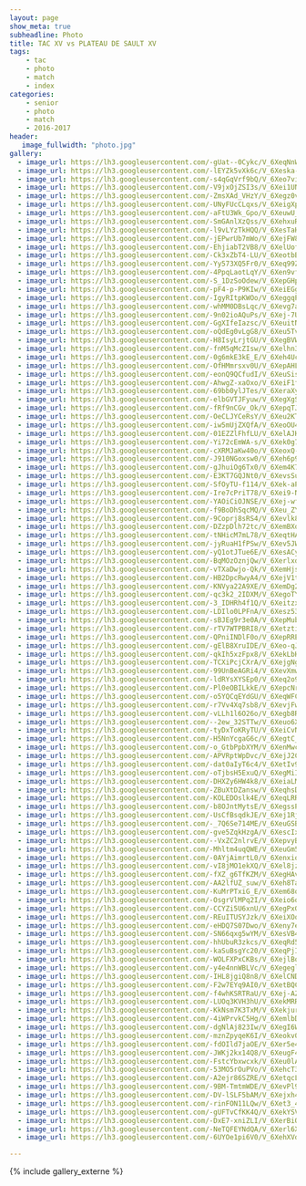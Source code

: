 ```yaml
---
layout: page
show_meta: true
subheadline: Photo 
title: TAC XV vs PLATEAU DE SAULT XV
tags:
    - tac 
    - photo
    - match
    - index
categories:
    - senior
    - photo
    - match
    - 2016-2017
header:
   image_fullwidth: "photo.jpg"
gallery:
  - image_url: https://lh3.googleusercontent.com/-gUat--0Cykc/V_6XeqNnW4I/AAAAAAAATxM/BwOlQx-dQQ8vhUHM1c9icxmtmJnTUzHGgCHM/s1280/001.JPG
  - image_url: https://lh3.googleusercontent.com/-lEYZk5vXk6c/V_6Xeska-XI/AAAAAAAATxM/J-yPRRckSOUFMaF2pPj1usVo9fl-UlYPwCHM/s1280/002.JPG
  - image_url: https://lh3.googleusercontent.com/-s4qGqVrf9bQ/V_6Xeo7vihI/AAAAAAAATxM/oYUZ9MmRORE6td0WTOUoLIQk6wQ_lbYUACHM/s1280/003.JPG
  - image_url: https://lh3.googleusercontent.com/-V9jxOjZSI3s/V_6Xei1UNTI/AAAAAAAATxM/ufeQNioFDTYXnsD2FYs0qt5NiMIMFpEBACHM/s1280/004.JPG
  - image_url: https://lh3.googleusercontent.com/-ZmsXAd_VHzY/V_6Xegz0vbI/AAAAAAAATxM/5szKm3CfW0ow6yp5hqj0tcaId5ojj_WAQCHM/s1280/005.JPG
  - image_url: https://lh3.googleusercontent.com/-UNyFUcCLqxs/V_6XeigXpyI/AAAAAAAATxM/tGhk8pfkZT4WjbpQxQv_vIY2_z08X3ExwCHM/s1280/006.JPG
  - image_url: https://lh3.googleusercontent.com/-aFtU3Wk_Gpo/V_6XeuwU_5I/AAAAAAAATxM/nB7XClZkYqg3H6PP2t4HDGqTHWgrJ53gQCHM/s1280/007.JPG
  - image_url: https://lh3.googleusercontent.com/-SmGAnlXzQss/V_6XehxuReI/AAAAAAAATxM/3_q8-b57gW4nQm-bOQHXckKUjDA1XjChgCHM/s1280/008.JPG
  - image_url: https://lh3.googleusercontent.com/-l9vLYzTkHQQ/V_6XesTaHCI/AAAAAAAATxM/gCxl4jMRZPYeBB4cT6UqXxLuIxLLGykwgCHM/s1280/009.JPG
  - image_url: https://lh3.googleusercontent.com/-jEPwrUb7mWo/V_6XejFW8YI/AAAAAAAATxM/pXUC8NBjnOs-7IQD8C3KOK92vwdi58q0wCHM/s1280/010.JPG
  - image_url: https://lh3.googleusercontent.com/-EhjiabT2VB8/V_6XelUofOI/AAAAAAAATxM/nO39Afgm59AWg00YHB9Psm1xoQH31K0gQCHM/s1280/011.JPG
  - image_url: https://lh3.googleusercontent.com/-Ck3xZbT4-LU/V_6XeotbBZI/AAAAAAAATxM/3vB2sh9-sf8PovAY5w8mC4-5RQZQxBWiwCHM/s1280/012.JPG
  - image_url: https://lh3.googleusercontent.com/-Yy573XQ5Fr0/V_6Xeq99Z_I/AAAAAAAATxM/cIvBcLGbCqs-irE7iESHhJpImbHFFgeZgCHM/s1280/013.JPG
  - image_url: https://lh3.googleusercontent.com/-4PpqLaotLqY/V_6Xen9vf0I/AAAAAAAATxM/G-QmWl3CR7Eb94gaNykXhFEU9n4cxyF1wCHM/s1280/014.JPG
  - image_url: https://lh3.googleusercontent.com/-S_1DzSoOdew/V_6XepGHpPI/AAAAAAAATxM/_L8ZexO7NEUnEit-l6YL-lZGkS9RU5ScgCHM/s1280/015.JPG
  - image_url: https://lh3.googleusercontent.com/-pF4-p-P9KIw/V_6XeiEGg0I/AAAAAAAATxM/eeodInm37ms12lSgtemd53xezH7x7AMSACHM/s1280/016.JPG
  - image_url: https://lh3.googleusercontent.com/-IgyRItpKWOo/V_6XeggqPZI/AAAAAAAATxM/8eZ6_8k00bAXJGYX7n3VW1iB8zkUsAIqACHM/s1280/017.JPG
  - image_url: https://lh3.googleusercontent.com/-whMM0DBsLqc/V_6Xevg7ahI/AAAAAAAATxM/kXky1sYah4I3HOene-mWmyLpumznml7ZACHM/s1280/018.JPG
  - image_url: https://lh3.googleusercontent.com/-9n02ioAQuPs/V_6Xej-7UAI/AAAAAAAATxM/X-FDLqQcIzMeFqmb4FOS_cTjAYEfUvkYACHM/s1280/019.JPG
  - image_url: https://lh3.googleusercontent.com/-GgXIfeIazsc/V_6XeuitNKI/AAAAAAAATxM/6J_y3OJZl3s9dJiW-g82Yx4PHQUdXePKQCHM/s1280/020.JPG
  - image_url: https://lh3.googleusercontent.com/-oQdEg0vLgG8/V_6Xeu5TvJI/AAAAAAAATxM/_nZw0JBPNNwo16TnB1b8FRDQE7o3AHMCQCHM/s1280/021.JPG
  - image_url: https://lh3.googleusercontent.com/-H8IsyLrjtGU/V_6XegBVWSI/AAAAAAAATxM/W0zNoBqWngUNR3mTu1G_O_Ej8NolwvpHgCHM/s1280/022.JPG
  - image_url: https://lh3.googleusercontent.com/-fnM5qMcZIsw/V_6Xelhn35I/AAAAAAAATxM/FjAvMuww7i84UqyRGj__znP9ZsGXplW_gCHM/s1280/023.JPG
  - image_url: https://lh3.googleusercontent.com/-0g6mkE3kE_E/V_6Xeh4UciI/AAAAAAAATxM/kqE0GL0dHC84dOg569WLS8wao-jz5mLIQCHM/s1280/024.JPG
  - image_url: https://lh3.googleusercontent.com/-OfHMmrsxv0U/V_6XepAHL4I/AAAAAAAATxM/_fg7Y9k9_mg1IO4NaJlGZ5kBI9U9j0AIACHM/s1280/025.JPG
  - image_url: https://lh3.googleusercontent.com/-eonQ9QCfudI/V_6XeuSis_I/AAAAAAAATxM/WtRYkybE3s4ShmQU-X8UiZqHCxX0EAaTQCHM/s1280/026.JPG
  - image_url: https://lh3.googleusercontent.com/-AhwgZ-xaOxo/V_6XeiF1fGI/AAAAAAAATxM/TnkkSSqhN4U15l0aNjJvQKjdIDadFvbwQCHM/s1280/027.JPG
  - image_url: https://lh3.googleusercontent.com/-69bb0ylJTes/V_6XeraXyLI/AAAAAAAATxM/ZYORvrkXlHo3zhk4bYpVgT2De753Ieq_ACHM/s1280/028.JPG
  - image_url: https://lh3.googleusercontent.com/-elbGVTJFyuw/V_6XegXgScI/AAAAAAAATxM/2ge89zFZgnQ29T37ENtLNKEnbt6dyrSlACHM/s1280/029.JPG
  - image_url: https://lh3.googleusercontent.com/-fRf9nCGv_Ok/V_6XepqTJ1I/AAAAAAAATxM/o3Nfisn4wGQHg3AbprK1zmTnew1rdBVTwCHM/s1280/030.JPG
  - image_url: https://lh3.googleusercontent.com/-OeCLJYCeRsY/V_6Xeu2KTZI/AAAAAAAATxM/FqKR_2Sw4K4inMtr8M35jlOzG4vUGAYEgCHM/s1280/031.JPG
  - image_url: https://lh3.googleusercontent.com/-iw5mUjZXQfA/V_6XeoOU4kI/AAAAAAAATxM/oC-3RUbbsTYk-R0H7g7bekuRP8lPsYm9QCHM/s1280/032.JPG
  - image_url: https://lh3.googleusercontent.com/-01EZZlFhfLU/V_6XelAJHWI/AAAAAAAATxM/DwzEmtMlIQ8zmkS6onqTNumyoq4XiG7ogCHM/s1280/033.JPG
  - image_url: https://lh3.googleusercontent.com/-Yi72cEmWA-s/V_6Xek0g70I/AAAAAAAATxM/-RIIOf-njL4KfiaeSmHVGGd_gWvHu4diwCHM/s1280/034.JPG
  - image_url: https://lh3.googleusercontent.com/-cXRMJaKw40o/V_6XeoxQ-8I/AAAAAAAATxM/QiAAI8ib6Fo_4wkFCbGN_IUCoJ7L4qbLQCHM/s1280/035.JPG
  - image_url: https://lh3.googleusercontent.com/-J910NGoxsw0/V_6Xeh6p9aI/AAAAAAAATxM/1sljGmCC0NMSv1Jo-N8pJzZKlDo8m2DVQCHM/s1280/036.JPG
  - image_url: https://lh3.googleusercontent.com/-gJhuiOg6Tx0/V_6Xem4K7FI/AAAAAAAATxM/TCzpvPi7tLAtqB4k6RAfvFHj27WfXM9pwCHM/s1280/037.JPG
  - image_url: https://lh3.googleusercontent.com/-E3KT7GQJNt0/V_6XevsSuYI/AAAAAAAATxM/9xTRRknlHasmx-R2NXbyt909jWLSEBOUwCHM/s1280/038.JPG
  - image_url: https://lh3.googleusercontent.com/-SfOyTU-f114/V_6Xek-aPSI/AAAAAAAATxM/bOjzVxAEYVsYs5SVAKyNT8rjM-LLH5dgACHM/s1280/039.JPG
  - image_url: https://lh3.googleusercontent.com/-Ire7cPriT78/V_6Xei9-N_I/AAAAAAAATxM/OOtJ3_zMvMEBspXRn8SO-sTnIJiBg-aZgCHM/s1280/040.JPG
  - image_url: https://lh3.googleusercontent.com/-YAOiCiOJNSE/V_6Xej-wfzI/AAAAAAAATxM/1S1KEn4nrsAeq9b26VYYggetNkx0rZhcgCHM/s1280/041.JPG
  - image_url: https://lh3.googleusercontent.com/-f9BoDhSqcMQ/V_6Xeu_ZY7I/AAAAAAAATxM/kMrnudH3B74ZULxH4aciYqDvmOKbTUiYgCHM/s1280/042.JPG
  - image_url: https://lh3.googleusercontent.com/-9Coprj8sRS4/V_6Xevlk8UI/AAAAAAAATxM/re35Xc4aehIzt3vExcT-V63gTEezBIcUgCHM/s1280/044.JPG
  - image_url: https://lh3.googleusercontent.com/-DZzpDlh72tc/V_6XemBXqwI/AAAAAAAATxM/4ZH5T3s1qZ8g4T5SY1W4rMYSr-HujOwzQCHM/s1280/045.JPG
  - image_url: https://lh3.googleusercontent.com/-tNHicM7mL78/V_6XeqtHADI/AAAAAAAATxM/B9CzEsWWBh0QKMBfPzGSQqrswX96cO8vwCHM/s1280/046.JPG
  - image_url: https://lh3.googleusercontent.com/-jyRuaH1fPSw/V_6Xev5JWQI/AAAAAAAATxM/MYiqJziE-LkDr2GYz7ytyRoPn_3X_rq9gCHM/s1280/047.JPG
  - image_url: https://lh3.googleusercontent.com/-yQ1otJTue6E/V_6XesACyaI/AAAAAAAATxM/UhSzm38-T14u-DbpQX-3K8Ayof02cvoAwCHM/s1280/048.JPG
  - image_url: https://lh3.googleusercontent.com/-BqMOzOznjQw/V_6XerlxdZI/AAAAAAAATxM/3NKH6g1ApKY3LpCmzyOdQcNwnMlDP7XPQCHM/s1280/049.JPG
  - image_url: https://lh3.googleusercontent.com/-vTXaDwjo-Qk/V_6XemHjsDI/AAAAAAAATxM/UWpGM58gLHMhPhEXbFF44mLY-ZsEIsV_wCHM/s1280/050.JPG
  - image_url: https://lh3.googleusercontent.com/-HB2DpcRwyA4/V_6XejV1tTI/AAAAAAAATxM/GT_NRp9CidcOTpsZBuuDlYdS7xpY3cirACHM/s1280/051.JPG
  - image_url: https://lh3.googleusercontent.com/-KNVya22A9XE/V_6XemDg2DI/AAAAAAAATxM/-Dad_4euzSoU1026nBKeM1Xu5niFsfzBgCHM/s1280/052.JPG
  - image_url: https://lh3.googleusercontent.com/-qc3k2_2IDXM/V_6XegoTY4I/AAAAAAAATxM/BCt4GoK5KHsBBzGpwJv6MTrG9dAHatWAQCHM/s1280/053.JPG
  - image_url: https://lh3.googleusercontent.com/-3_IDHRh4f1Q/V_6XeitzxUI/AAAAAAAATxM/PlqxglD7VCAtIJJErxw5N7yiCw9W67ZjQCHM/s1280/054.JPG
  - image_url: https://lh3.googleusercontent.com/-LDIlo0LPFnA/V_6Xesz53kI/AAAAAAAATxM/xg8RWdpa5F0B1XHVxZt82SXSVcVRD88YwCHM/s1280/055.JPG
  - image_url: https://lh3.googleusercontent.com/-sBJEg9r3e0A/V_6XepMubFI/AAAAAAAATxM/3tzWKMf9jZ0nZIB3BMTixqtjdVeEvi-7wCHM/s1280/056.JPG
  - image_url: https://lh3.googleusercontent.com/-rTV7WTPBRI8/V_6XetztitI/AAAAAAAATxM/j7eMRh7PPOIa72sS8nEMBbqATEdcwGIwwCHM/s1280/057.JPG
  - image_url: https://lh3.googleusercontent.com/-QPniINDlF0o/V_6XepRREnI/AAAAAAAATxM/ZmqxGXtux34RhzkgZxVrJJziczGEPyjpwCHM/s1280/058.JPG
  - image_url: https://lh3.googleusercontent.com/-gElB8XruIDE/V_6Xeo-qJlI/AAAAAAAATxM/YC2-_NzwGDsqEBYJYcqAHwwK-fNyf8xRQCHM/s1280/059.JPG
  - image_url: https://lh3.googleusercontent.com/-qkIh5xzFpx8/V_6XekLbH-I/AAAAAAAATxM/Za0uVZ_5hDoyyr5ckgc_jmm8m5dU8r80ACHM/s1280/060.JPG
  - image_url: https://lh3.googleusercontent.com/-TCXiPcjCXrA/V_6XejgNgGI/AAAAAAAATxM/gGAnj5MX1AE3psfASqgffVpyoEnYz4eNACHM/s1280/061.JPG
  - image_url: https://lh3.googleusercontent.com/-99UnBeAGRi4/V_6XevXmw7I/AAAAAAAATxM/MGKbHgSNThAiWX_-F1f1rhgNo5b0AHK8wCHM/s1280/062.JPG
  - image_url: https://lh3.googleusercontent.com/-ldRYsXYSEp0/V_6Xeq2o9_I/AAAAAAAATxM/2OsUx55Mstg657NqxtuuVC-Pc68qQck3ACHM/s1280/063.JPG
  - image_url: https://lh3.googleusercontent.com/-Pl0eOBILkkE/V_6XepcNr0I/AAAAAAAATxM/xw-bDHSri6gVp-D53V9git9A9U5py151ACHM/s1280/064.JPG
  - image_url: https://lh3.googleusercontent.com/-o5YQCqEYdGU/V_6XeqWFCZI/AAAAAAAATxM/yIA5p-3SXHodYx32uzW-IgfhIm28XbjKwCHM/s1280/065.JPG
  - image_url: https://lh3.googleusercontent.com/-r7Vv4Xq7sb8/V_6XevjFw6I/AAAAAAAATxM/INVlQMsyTi8tzxGwD2S11gHsvH66Rxy2wCHM/s1280/066.JPG
  - image_url: https://lh3.googleusercontent.com/-vLLh1l6O26o/V_6Xegb8RkI/AAAAAAAATxM/JNkGh90WlGwPU0J_e1lmMtw2h9cljER9QCHM/s1280/067.JPG
  - image_url: https://lh3.googleusercontent.com/--2ew_32STTw/V_6Xeuo6XYI/AAAAAAAATxM/dfwKEt0Ooq4tB_oeSdW6JfMFawLBwrwbACHM/s1280/068.JPG
  - image_url: https://lh3.googleusercontent.com/-tyDxToKRyTU/V_6XeiCvNJI/AAAAAAAATxM/fzs_NcN8flYBAf7zgvbptmjYgJQRaagQgCHM/s1280/069.JPG
  - image_url: https://lh3.googleusercontent.com/-H5NnYcgaG6c/V_6XegtC_QI/AAAAAAAATxM/a5QMhmwEny4vpcJ5pS97Ol8Z9604g1FtACHM/s1280/070.JPG
  - image_url: https://lh3.googleusercontent.com/-o_GtbPpbXYM/V_6XenMwcJI/AAAAAAAATxM/JKy5M17ZVRQGL0YZHs1AabsYdKP4LWcsQCHM/s1280/071.JPG
  - image_url: https://lh3.googleusercontent.com/-APVRptWpDvc/V_6XejJ2CqI/AAAAAAAATxM/5WqhANqGBrowaoWB2-dZ41njeqJcByd7wCHM/s1280/072.JPG
  - image_url: https://lh3.googleusercontent.com/-dat0aIyT6c4/V_6XetIv92I/AAAAAAAATxM/R_7VaOkD13AH88D7GhodV2BQeLD0k6NuACHM/s1280/073.JPG
  - image_url: https://lh3.googleusercontent.com/-oTjbsH5ExuQ/V_6XegMiIMI/AAAAAAAATxM/FjDmksEjqTk4qQ-_HFAOg2Ki868SlG7AgCHM/s1280/074.JPG
  - image_url: https://lh3.googleusercontent.com/-DHXZy6HW4k8/V_6XeiaLMmI/AAAAAAAATxM/WgwafZuVjNoeLOG_8J_aOfzx-LOW41xnACHM/s1280/075.JPG
  - image_url: https://lh3.googleusercontent.com/-ZBuXtDZansw/V_6XeqhsDsI/AAAAAAAATxM/82tYXkvYzSMF743CudrGe5GvrAP7qsr0wCHM/s1280/076.JPG
  - image_url: https://lh3.googleusercontent.com/-KOLEDOslk4E/V_6XeqLRRQI/AAAAAAAATxM/bm72HsQGJLQBFJRyciHARu24xDKan2ywQCHM/s1280/077.JPG
  - image_url: https://lh3.googleusercontent.com/-b8OJntMytsE/V_6XegssP2I/AAAAAAAATxM/zgUDbVcyQW0AkKrb8q8bLpQDCjRTHfbiwCHM/s1280/078.JPG
  - image_url: https://lh3.googleusercontent.com/-UsCfBsqdkJE/V_6Xej1RjKI/AAAAAAAATxM/lXIifQuGp0wRxZvchlaC43UcKVm_MZFSwCHM/s1280/080.JPG
  - image_url: https://lh3.googleusercontent.com/-_7Q6Se714ME/V_6XeuGSB5I/AAAAAAAATxM/DucDAm2VOr4FzEPxw7PFDpkeCIq1fpWpQCHM/s1280/081.JPG
  - image_url: https://lh3.googleusercontent.com/-gve5ZqkHzgA/V_6XescIxfI/AAAAAAAATxM/QtWO4uTu33QlJ2XFpe_JKYc73zrDuF7DgCHM/s1280/082.JPG
  - image_url: https://lh3.googleusercontent.com/--VxZC2nlrvE/V_6XepvyBRI/AAAAAAAATxM/jjkUi7FOp_Y4nwq1960jpUKuk5S7E1RNgCHM/s1280/083.JPG
  - image_url: https://lh3.googleusercontent.com/-Mhltm4uqQWE/V_6XeuGm5dI/AAAAAAAATxM/bmq-Zwye-eYGBFw3WjwcFJD2eqrMxU5qACHM/s1280/084.JPG
  - image_url: https://lh3.googleusercontent.com/-0AYjAimrtL0/V_6XenxioPI/AAAAAAAATxM/kH067yDXVzEcfHqYaJPIOQEqxZUsqMrXQCHM/s1280/085.JPG
  - image_url: https://lh3.googleusercontent.com/-vI8jMO1ekXQ/V_6Xel8jzyI/AAAAAAAATxM/HLaUfv8vWKcsF5ztBQxK52uEzPgBV630QCHM/s1280/086.JPG
  - image_url: https://lh3.googleusercontent.com/-fXZ_g6TfKZM/V_6XegHAvyI/AAAAAAAATxM/mKJx2PA37dsIfJNvLK1VIGUOb172WDycQCHM/s1280/087.JPG
  - image_url: https://lh3.googleusercontent.com/-AA2lfUZ_suw/V_6Xeh8Ta6I/AAAAAAAATxM/1MVmV_AfpGwtMM1DKcL8107pu0R1oNLmwCHM/s1280/088.JPG
  - image_url: https://lh3.googleusercontent.com/-KuMrPTxiG_E/V_6Xem68qhI/AAAAAAAATxM/arcgTls8JH8EVR-YNX4nkUWXcWMWwLm0ACHM/s1280/089.JPG
  - image_url: https://lh3.googleusercontent.com/-OsgrVlMPq2I/V_6Xeio6qKI/AAAAAAAATxM/1MK8LmClk2gckerrNcUp3USEU1WnPJoNQCHM/s1280/090.JPG
  - image_url: https://lh3.googleusercontent.com/-CCYZi5U6xnU/V_6XegPxGuI/AAAAAAAATxM/hsurd1zVJNQcIxyG5S-AUipLxQk85ex7gCHM/s1280/091.JPG
  - image_url: https://lh3.googleusercontent.com/-REuITUSYJzk/V_6XeiXOqMI/AAAAAAAATxM/1Ny7-JIBmm4QpbwtyYdeqEEVNwExFaVFwCHM/s1280/092.JPG
  - image_url: https://lh3.googleusercontent.com/-eHDQ7S07Dwo/V_6Xeny7eJI/AAAAAAAATxM/Hz2xjpMomKsRdYuOanTA0hu6Xe-lnHP_wCHM/s1280/093.JPG
  - image_url: https://lh3.googleusercontent.com/-SN66qxg5wYM/V_6XesVB47I/AAAAAAAATxM/n2IaXeYknQcTH6rwV1aHqfqaoXLh4PhygCHM/s1280/094.JPG
  - image_url: https://lh3.googleusercontent.com/-hhUbuR3zkcs/V_6XeqRd5iI/AAAAAAAATxM/RjOJtSLKNLsYtaTLLzdZTPdL0pLcFwYPQCHM/s1280/095.JPG
  - image_url: https://lh3.googleusercontent.com/-kaSuBsgYc20/V_6XeqPjIMI/AAAAAAAATxM/p9ooLVE0CxYCuwtCvcJQSGCS5OU44o3GQCHM/s1280/096.JPG
  - image_url: https://lh3.googleusercontent.com/-WOLFXPxCKBs/V_6XejlBq3I/AAAAAAAATxM/Z58Skk6pmrs05pH4TiNC4U1gj4dqgTxEwCHM/s1280/097.JPG
  - image_url: https://lh3.googleusercontent.com/-y4e4nnWBLVc/V_6Xegegl5I/AAAAAAAATxM/At_OpR6Gd7M_fWnF6Rp3eVZBLSBRdcvpACHM/s1280/098.JPG
  - image_url: https://lh3.googleusercontent.com/-IHL8jgiQ8n8/V_6XelCNDxI/AAAAAAAATxM/98023vDBW00z_o3gVAWD2wq1DTJ1ClMYwCHM/s1280/099.JPG
  - image_url: https://lh3.googleusercontent.com/-F2w7EYq9AI0/V_6XetBQC4I/AAAAAAAATxM/oCFsOVHRGYsMmJR8tUzvnns0EVsTHecPwCHM/s1280/100.JPG
  - image_url: https://lh3.googleusercontent.com/-f4whKSRTRaU/V_6Xej-AZyI/AAAAAAAATxM/zRiee_oxkj8n6c8CFQql3Dj54-onkkFugCHM/s1280/101.JPG
  - image_url: https://lh3.googleusercontent.com/-LUOq3KVH3hU/V_6XekMRREI/AAAAAAAATxM/nGe0kLyGfucOKTAf2mMY-smhchHGw6_owCHM/s1280/102.JPG
  - image_url: https://lh3.googleusercontent.com/-KkNsm7K3TxM/V_6XekjurvI/AAAAAAAATxM/eEuWY1kmoPUspdJVaHVSz8vZsar6kl3XwCHM/s1280/103.JPG
  - image_url: https://lh3.googleusercontent.com/-4iWPrvkC5Hg/V_6XemlbDtI/AAAAAAAATxM/s9iy3s0jSBkmN1MI2MZxyenE-FqtNjUugCHM/s1280/104.JPG
  - image_url: https://lh3.googleusercontent.com/-dgNlAj823Iw/V_6XegI6WfI/AAAAAAAATxM/-QL6vsp8yd07uo6kttuiaNNY3SZHWBBtwCHM/s1280/105.JPG
  - image_url: https://lh3.googleusercontent.com/-mznZpyqeK6I/V_6Xeokv0yI/AAAAAAAATxM/aoKkdNGk2g0xL8gbLhJU34e-JORqxJxNwCHM/s1280/106.JPG
  - image_url: https://lh3.googleusercontent.com/-fdOIld7jaOE/V_6Xer5e4CI/AAAAAAAATxM/Uvs26lqOFzAu3syiv73lEWC3Q9_8ddUcgCHM/s1280/107.JPG
  - image_url: https://lh3.googleusercontent.com/-JWKj2kx14Q8/V_6XeugF4iI/AAAAAAAATxM/3eqfWwgX23gp1OeV0UzXpxHGfewdS8-cgCHM/s1280/108.JPG
  - image_url: https://lh3.googleusercontent.com/-FstcYbxwcxk/V_6Xeu0lA_I/AAAAAAAATxM/9NVuCn3GK0URfZfYl0t1YQYlVwiY7xObQCHM/s1280/109.JPG
  - image_url: https://lh3.googleusercontent.com/-53MO5rOuPVo/V_6XehcT3QI/AAAAAAAATxM/9iLPMQCXsSI1rrUHPYq1gsSVQ58LADBoACHM/s1280/110.JPG
  - image_url: https://lh3.googleusercontent.com/-A2ejr86SZRE/V_6XetqcLZI/AAAAAAAATxM/cIsza5DHdYUFLXKYciPaPvpEp1cdMWpzwCHM/s1280/111.JPG
  - image_url: https://lh3.googleusercontent.com/-9BM-TmtmWDE/V_6XevPl9iI/AAAAAAAATxM/M_1Y8h5rcWA_igI9WzQ5UzB4F-MMDgzIQCHM/s1280/112.JPG
  - image_url: https://lh3.googleusercontent.com/-DV-lSLF5bAM/V_6Xejxh4aI/AAAAAAAATxM/izJ8Ea2GqkY30SX0t5Nzx3ausBLHVaLvACHM/s1280/113.JPG
  - image_url: https://lh3.googleusercontent.com/-rinFON11LQw/V_6Xet3_4sI/AAAAAAAATxM/hH7pIWt08Z47JmwpZMfKlKhSSUg5rRqIgCHM/s1280/114.JPG
  - image_url: https://lh3.googleusercontent.com/-gUFTvCfKK4Q/V_6XekYSVsI/AAAAAAAATxM/V5RpfUDmShEfQPvc2-3upfGGV_XXRV7cQCHM/s1280/115.JPG
  - image_url: https://lh3.googleusercontent.com/-DxE7-xniZLI/V_6XerBiQjI/AAAAAAAATxM/4rQOqLtQtEQn9_sQ3U_ak16AtRSqKW5zgCHM/s1280/116.JPG
  - image_url: https://lh3.googleusercontent.com/-NeTQFEYNdQA/V_6Xerl6XYI/AAAAAAAATxM/NzH-PVPcIe02oAMmwERLviNqN39Xp7HdgCHM/s1280/117.JPG
  - image_url: https://lh3.googleusercontent.com/-6UYOe1pi6V0/V_6XehXVdbI/AAAAAAAATxM/9nyop6NdjwQeklgqrO_AE8BH39lsmq13wCHM/s1280/118.JPG

---
```

{% include gallery_externe %}
